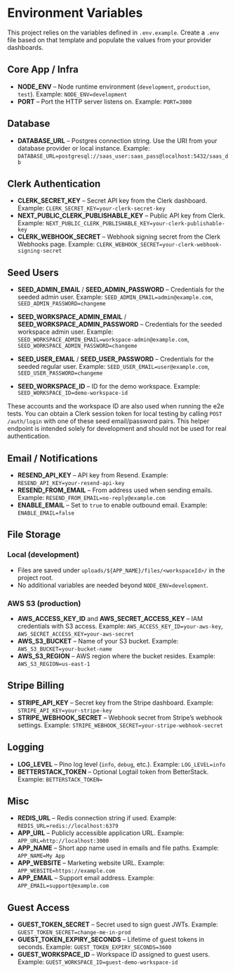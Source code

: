 # Environment Variables

This project relies on the variables defined in `.env.example`. Create a `.env` file based on that template and populate the values from your provider dashboards.

## Core App / Infra
- **NODE_ENV** – Node runtime environment (`development`, `production`, `test`). Example: `NODE_ENV=development`
- **PORT** – Port the HTTP server listens on. Example: `PORT=3000`

## Database
- **DATABASE_URL** – Postgres connection string. Use the URI from your database provider or local instance. Example: `DATABASE_URL=postgresql://saas_user:saas_pass@localhost:5432/saas_db`

## Clerk Authentication
- **CLERK_SECRET_KEY** – Secret API key from the Clerk dashboard. Example: `CLERK_SECRET_KEY=your-clerk-secret-key`
- **NEXT_PUBLIC_CLERK_PUBLISHABLE_KEY** – Public API key from Clerk. Example: `NEXT_PUBLIC_CLERK_PUBLISHABLE_KEY=your-clerk-publishable-key`
- **CLERK_WEBHOOK_SECRET** – Webhook signing secret from the Clerk Webhooks page. Example: `CLERK_WEBHOOK_SECRET=your-clerk-webhook-signing-secret`


## Seed Users
- **SEED_ADMIN_EMAIL** / **SEED_ADMIN_PASSWORD** – Credentials for the seeded admin user. Example: `SEED_ADMIN_EMAIL=admin@example.com`, `SEED_ADMIN_PASSWORD=changeme`
- **SEED_WORKSPACE_ADMIN_EMAIL** / **SEED_WORKSPACE_ADMIN_PASSWORD** – Credentials for the seeded workspace admin user. Example: `SEED_WORKSPACE_ADMIN_EMAIL=workspace-admin@example.com`, `SEED_WORKSPACE_ADMIN_PASSWORD=changeme`
- **SEED_USER_EMAIL** / **SEED_USER_PASSWORD** – Credentials for the seeded regular user. Example: `SEED_USER_EMAIL=user@example.com`, `SEED_USER_PASSWORD=changeme`

- **SEED_WORKSPACE_ID** – ID for the demo workspace. Example: `SEED_WORKSPACE_ID=demo-workspace-id`

These accounts and the workspace ID are also used when running the e2e tests.
You can obtain a Clerk session token for local testing by calling `POST /auth/login`
with one of these seed email/password pairs. This helper endpoint is intended
solely for development and should not be used for real authentication.
## Email / Notifications
- **RESEND_API_KEY** – API key from Resend. Example: `RESEND_API_KEY=your-resend-api-key`
- **RESEND_FROM_EMAIL** – From address used when sending emails. Example: `RESEND_FROM_EMAIL=no-reply@example.com`
- **ENABLE_EMAIL** – Set to `true` to enable outbound email. Example: `ENABLE_EMAIL=false`

## File Storage

### Local (development)
- Files are saved under `uploads/${APP_NAME}/files/<workspaceId>/` in the project root.
- No additional variables are needed beyond `NODE_ENV=development`.

### AWS S3 (production)
- **AWS_ACCESS_KEY_ID** and **AWS_SECRET_ACCESS_KEY** – IAM credentials with S3 access. Example: `AWS_ACCESS_KEY_ID=your-aws-key`, `AWS_SECRET_ACCESS_KEY=your-aws-secret`
- **AWS_S3_BUCKET** – Name of your S3 bucket. Example: `AWS_S3_BUCKET=your-bucket-name`
- **AWS_S3_REGION** – AWS region where the bucket resides. Example: `AWS_S3_REGION=us-east-1`

## Stripe Billing
- **STRIPE_API_KEY** – Secret key from the Stripe dashboard. Example: `STRIPE_API_KEY=your-stripe-key`
- **STRIPE_WEBHOOK_SECRET** – Webhook secret from Stripe’s webhook settings. Example: `STRIPE_WEBHOOK_SECRET=your-stripe-webhook-secret`

## Logging
- **LOG_LEVEL** – Pino log level (`info`, `debug`, etc.). Example: `LOG_LEVEL=info`
- **BETTERSTACK_TOKEN** – Optional Logtail token from BetterStack. Example: `BETTERSTACK_TOKEN=`

## Misc
- **REDIS_URL** – Redis connection string if used. Example: `REDIS_URL=redis://localhost:6379`
- **APP_URL** – Publicly accessible application URL. Example: `APP_URL=http://localhost:3000`
- **APP_NAME** – Short app name used in emails and file paths. Example: `APP_NAME=My App`
- **APP_WEBSITE** – Marketing website URL. Example: `APP_WEBSITE=https://example.com`
- **APP_EMAIL** – Support email address. Example: `APP_EMAIL=support@example.com`

## Guest Access
- **GUEST_TOKEN_SECRET** – Secret used to sign guest JWTs. Example: `GUEST_TOKEN_SECRET=change-me-in-prod`
- **GUEST_TOKEN_EXPIRY_SECONDS** – Lifetime of guest tokens in seconds. Example: `GUEST_TOKEN_EXPIRY_SECONDS=3600`
- **GUEST_WORKSPACE_ID** – Workspace ID assigned to guest users. Example: `GUEST_WORKSPACE_ID=guest-demo-workspace-id`

